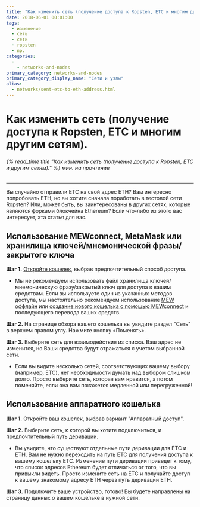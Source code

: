 ```yaml
---
title: "Как изменить сеть (получение доступа к Ropsten, ETC и многим другим сетям)."
date: 2018-06-01 00:01:00
tags:
  - изменение
  - сеть
  - сети
  - ropsten
  - пр.
categories:
  - 
    - networks-and-nodes
primary_category: networks-and-nodes
primary_category_display_name: "Сети и узлы"
alias:
  - networks/sent-etc-to-eth-address.html
---
```


# __Как изменить сеть (получение доступа к Ropsten, ETC и многим другим сетям).__
###### {% read_time title "Как изменить сеть (получение доступа к Ropsten, ETC и другим сетям)." %} мин. на прочтение
***

Вы случайно отправили ETC на свой адрес ETH? Вам интересно попробовать ETH, но вы хотите сначала поработать в тестовой сети Ropsten? Или, может быть, вы заинтересованы в других сетях, которые являются форками блокчейна Ethereum? Если что-либо из этого вас интересует, эта статья для вас.



## __Использование MEWconnect, MetaMask или хранилища ключей/мнемонической фразы/закрытого ключа__

**Шаг 1.** [Откройте кошелек](/@@@@@@/getting-started/how-to-access-your-wallet/), выбрав предпочтительный способ доступа.

* Мы не рекомендуем использовать файл хранилища ключей/мнемоническую фразу/закрытый ключ для доступа к вашим средствам. Если вы используете один из указанных методов доступа, мы настоятельно рекомендуем использование [MEW оффлайн](/@@@@@@/offline/offline-mew-looks-weird/) или [создание нового кошелька с помощью MEWconnect](/@@@@@@/mewconnect-101-create/) и последующего перевода ваших средств.

**Шаг 2.** На странице обзора вашего кошелька вы увидите раздел "Сеть" в верхнем правом углу. Нажмите кнопку «Поменять».

**Шаг 3.** Выберите сеть для взаимодействия из списка. Ваш адрес не изменится, но Ваши средства будут отражаться с учетом выбранной сети.
* Если вы видите несколько сетей, соответствующих вашему выбору (например, ETC), нет необходимости думать над выбором слишком долго. Просто выберите сеть, которая вам нравится, а потом поменяйте, если она вам покажется медленной или перегруженной!



## __Использование аппаратного кошелька__

**Шаг 1.** Откройте ваш кошелек, выбрав вариант "Аппаратный доступ".

**Шаг 2.** Выберите сеть, к которой вы хотите подключиться, и предпочтительный путь деривации.

* Вы увидите, что существуют отдельные пути деривации для ETC и ETH. Вам не нужно переходить на путь ETC для получения доступа к вашему кошельку ETC. Изменение пути деривации приведет к тому, что список адресов Ethereum будет отличаться от того, что вы привыкли видеть. Просто измените сеть на ETC и получайте доступ к вашему знакомому адресу ETH через путь деривации ETH.

**Шаг 3.** Подключите ваше устройство, готово! Вы будете направлены на страницу данных о вашем кошельке в нужной сети.
